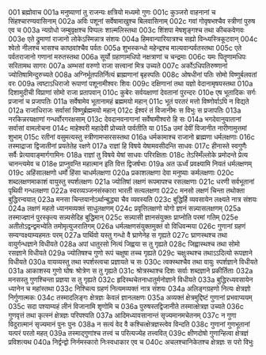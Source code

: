 001	ब्रह्मोवाच
001a	मनुष्याणां तु राजन्यः क्षत्रियो मध्यमो गुणः
001c	कुञ्जरो वाहनानां च सिंहश्चारण्यवासिनाम्
002a	अविः पशूनां सर्वेषामाखुश्च बिलवासिनाम्
002c	गवां गोवृषभश्चैव स्त्रीणां पुरुष एव च
003a	न्यग्रोधो जम्बुवृक्षश्च पिप्पलः शाल्मलिस्तथा
003c	शिंशपा मेषशृङ्गश्च तथा कीचकवेणवः
003e	एते द्रुमाणां राजानो लोकेऽस्मिन्नात्र संशयः
004a	हिमवान्पारियात्रश्च सह्यो विन्ध्यस्त्रिकूटवान्
004c	श्वेतो नीलश्च भासश्च काष्ठवांश्चैव पर्वतः
005a	शुभस्कन्धो महेन्द्रश्च माल्यवान्पर्वतस्तथा
005c	एते पर्वतराजानो गणानां मरुतस्तथा
006a	सूर्यो ग्रहाणामधिपो नक्षत्राणां च चन्द्रमाः
006c	यमः पितॄणामधिपः सरितामथ सागरः
007a	अम्भसां वरुणो राजा सत्त्वानां मित्र उच्यते
007c	अर्कोऽधिपतिरुष्णानां ज्योतिषामिन्दुरुच्यते
008a	अग्निर्भूतपतिर्नित्यं ब्राह्मणानां बृहस्पतिः
008c	ओषधीनां पतिः सोमो विष्णुर्बलवतां वरः
009a	त्वष्टाऽधिराजो रूपाणां पशूनामीश्वरः शिवः
009c	दक्षिणानां तथा यज्ञो वेदानामृषयस्तथा
010a	दिशामुदीची विप्राणां सोमो राजा प्रतापवान्
010c	कुबेरः सर्वयक्षाणां देवतानां पुरन्दरः
010e	एष भूतादिकः सर्गः प्रजानां च प्रजापतिः
011a	सर्वेषामेव भूतानामहं ब्रह्ममयो महान्
011c	भूतं परतरं मत्तो विष्णोर्वाऽपि न विद्यते
012a	राजाधिराजः सर्वासां विष्णुर्ब्रह्ममयो महान्
012c	ईश्वरं तं विजानीमः स विभुः स प्रजापतिः
013a	नरकिन्नरयक्षाणां गन्धर्वोरगरक्षसाम्
013c	देवदानवनागानां सर्वेषामीश्वरो हि सः
014a	भगदेवानुयातानां सर्वासां वामलोचना
014c	माहेश्वरी महादेवी प्रोच्यते पार्वतीति या
015a	उमां देवीं विजानीत नारीणामुत्तमां शुभाम्
015c	रतीनां वसुमत्यस्तु स्त्रीणामप्सरसस्तथा
016a	धर्मकामाश्च राजानो ब्राह्मणा धर्मलक्षणाः
016c	तस्माद्राजा द्विजातीनां प्रयतेतेह रक्षणे
017a	राज्ञां हि विषये येषामवसीदन्ति साधवः
017c	हीनास्ते स्वगुणैः सर्वैः प्रेत्यावाङ्मार्गगामिनः
018a	राज्ञां तु विषये येषां साधवः परिरक्षिताः
018c	तेऽस्मिँल्लोके प्रमोदन्ते प्रेत्य चानन्त्यमेव च
018e	प्राप्नुवन्ति महात्मान इति वित्त द्विजर्षभाः
019a	अत ऊर्ध्वं प्रवक्ष्यामि नियतं धर्मलक्षणम्
019c	अहिंसालक्षणो धर्मो हिंसा चाधर्मलक्षणा
020a	प्रकाशलक्षणा देवा मनुष्याः कर्मलक्षणाः
020c	शब्दलक्षणमाकाशं वायुस्तु स्पर्शलक्षणः
021a	ज्योतिषां लक्षणं रूपमापश्च रसलक्षणाः
021c	धरणी सर्वभूतानां पृथिवी गन्धलक्षणा
022a	स्वरव्यञ्जनसंस्कारा भारती सत्यलक्षणा
022c	मनसो लक्षणं चिन्ता तथोक्ता बुद्धिरन्वयात्
023a	मनसा चिन्तयानोऽर्थान्बुद्ध्या चैव व्यवस्यति
023c	बुद्धिर्हि व्यवसायेन लक्ष्यते नात्र संशयः
024a	लक्षणं महतो ध्यानमव्यक्तं साधुलक्षणम्
024c	प्रवृत्तिलक्षणो योगो ज्ञानं सन्न्यासलक्षणम्
025a	तस्माज्ज्ञानं पुरस्कृत्य सन्न्यसेदिह बुद्धिमान्
025c	सन्न्यासी ज्ञानसंयुक्तः प्राप्नोति परमां गतिम्
025e	अतीतोऽद्वन्द्वमभ्येति तमोमृत्युजरातिगम्
026a	धर्मलक्षणसंयुक्तमुक्तं वो विधिवन्मया
026c	गुणानां ग्रहणं सम्यग्वक्ष्याम्यहमतः परम्
027a	पार्थिवो यस्तु गन्धो वै घ्राणेनेह स गृह्यते
027c	घ्राणस्थश्च तथा वायुर्गन्धज्ञाने विधीयते
028a	अपां धातुरसो नित्यं जिह्वया स तु गृह्यते
028c	जिह्वास्थश्च तथा सोमो रसज्ञाने विधीयते
029a	ज्योतिषश्च गुणो रूपं चक्षुषा तच्च गृह्यते
029c	चक्षुःस्थश्च तथाऽऽदित्यो रूपज्ञाने विधीयते
030a	वायव्यस्तु तथा स्पर्शस्त्वचा प्रज्ञायते च सः
030c	त्वक्स्थश्चैव तथा वायुः स्पर्शज्ञाने विधीयते
031a	आकाशस्य गुणो घोषः श्रोत्रेण स तु गृह्यते
031c	श्रोत्रस्थाश्च दिशः सर्वाः शब्दज्ञाने प्रकीर्तिताः
032a	मनसस्तु गुणश्चिन्ता प्रज्ञया स तु गृह्यते
032c	हृदिस्थचेतनाधातुर्मनोज्ञाने विधीयते
033a	बुद्धिरध्यवसायेन ध्यानेन च महांस्तथा
033c	निश्चित्य ग्रहणं नित्यमव्यक्तं नात्र संशयः
034a	अलिङ्गग्रहणो नित्यः क्षेत्रज्ञो निर्गुणात्मकः
034c	तस्मादलिङ्गः क्षेत्रज्ञः केवलं ज्ञानलक्षणः
035a	अव्यक्तं क्षेत्रमुद्दिष्टं गुणानां प्रभवाप्ययम्
035c	सदा पश्याम्यहं लीनं विजानामि शृणोमि च
036a	पुरुषस्तद्विजानीते तस्मात्क्षेत्रज्ञ उच्यते
036c	गुणवृत्तं तथा कृत्स्नं क्षेत्रज्ञः परिपश्यति
037a	आदिमध्यावसानान्तं सृज्यमानमचेतनम्
037c	न गुणा विदुरात्मानं सृज्यमानं पुनः पुनः
038a	न सत्यं वेद वै कश्चित्क्षेत्रज्ञस्त्वेव विन्दति
038c	गुणानां गुणभूतानां यत्परं परतो महत्
039a	तस्माद्गुणांश्च तत्त्वं च परित्यज्येह तत्त्ववित्
039c	क्षीणदोषो गुणान्हित्वा क्षेत्रज्ञं प्रविशत्यथ
040a	निर्द्वन्द्वो निर्नमस्कारो निःस्वधाकार एव च
040c	अचलश्चानिकेतश्च क्षेत्रज्ञः स परो विभुः
